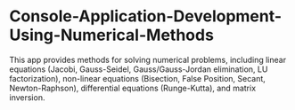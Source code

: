 # Console-Application-Development-Using-Numerical-Methods
This app provides methods for solving numerical problems, including linear equations (Jacobi, Gauss-Seidel, Gauss/Gauss-Jordan elimination, LU factorization), non-linear equations (Bisection, False Position, Secant, Newton-Raphson), differential equations (Runge-Kutta), and matrix inversion.
